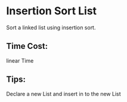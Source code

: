 # Insertion Sort List 

Sort a linked list using insertion sort.

## Time Cost:
linear Time

## Tips:

Declare a new List and insert in to the new List